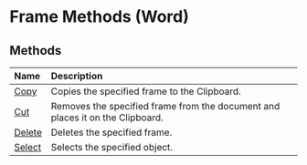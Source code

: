 
# Frame Methods (Word)

## Methods



|**Name**|**Description**|
|:-----|:-----|
|[Copy](079bc9a7-83d6-75fa-ee72-899166a9e75e.md)|Copies the specified frame to the Clipboard.|
|[Cut](438a0e36-5998-2637-b314-34a0d3e755d9.md)|Removes the specified frame from the document and places it on the Clipboard.|
|[Delete](0077be5a-21b3-e564-7b62-770227c9e31c.md)|Deletes the specified frame.|
|[Select](32138165-7723-8f91-ed91-5b4cda0d193e.md)|Selects the specified object.|
